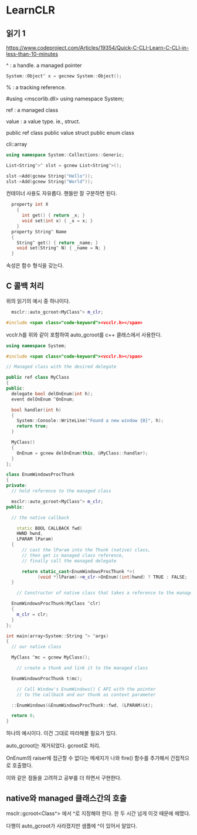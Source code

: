 # LearnCLR

## 읽기 1 

https://www.codeproject.com/Articles/19354/Quick-C-CLI-Learn-C-CLI-in-less-than-10-minutes

^ : a handle. a managed pointer 

```c++
System::Object^ x = gecnew System::Object(); 
```

% : a tracking reference. 

#using <mscorlib.dll>
using namespace System;


ref : a managed class

value : a value type. ie., struct.

public ref class 
public value struct
public enum class

cli::array<int>


```c++
using namespace System::Collections::Generic;

List<String^>^ slst = gcnew List<String^>();

slst->Add(gcnew String("Hello"));
slst->Add(gcnew String("World"));
```

컨테이너 사용도 자유롭다. 핸들만 잘 구분하면 된다. 


```c++
  property int X
    {
      int get() { return _x; }
      void set(int x) { _x = x; }
    }
  property String^ Name
  {
    String^ get() { return _name; }
    void set(String^ N) { _name = N; }
  }
```
속성은 함수 형식을 갖는다. 


## C 콜백 처리 

위의 읽기의 예시 중 하나이다. 

```c++
  msclr::auto_gcroot<MyClass^> m_clr;
```

```c++
#include <span class="code-keyword"><vcclr.h></span>
```

vcclr.h를 위와 같이 포함하여 auto_gcroot를 c++ 클래스에서 사용한다. 


```c++
using namespace System;

#include <span class="code-keyword"><vcclr.h></span>

// Managed class with the desired delegate

public ref class MyClass
{
public:
  delegate bool delOnEnum(int h);
  event delOnEnum ^OnEnum;

  bool handler(int h)
  {
    System::Console::WriteLine("Found a new window {0}", h);
    return true;
  }

  MyClass()
  {
    OnEnum = gcnew delOnEnum(this, &MyClass::handler);
  }
};

class EnumWindowsProcThunk
{
private:
  // hold reference to the managed class

  msclr::auto_gcroot<MyClass^> m_clr;
public:

  // the native callback

    static BOOL CALLBACK fwd(
    HWND hwnd,
    LPARAM lParam)
  {
      // cast the lParam into the Thunk (native) class,
      // then get is managed class reference,
      // finally call the managed delegate

      return static_cast<EnumWindowsProcThunk *>(
            (void *)lParam)->m_clr->OnEnum((int)hwnd) ? TRUE : FALSE;
  }

    // Constructor of native class that takes a reference to the managed class

  EnumWindowsProcThunk(MyClass ^clr)
  {
    m_clr = clr;
  }
};

int main(array<System::String ^> ^args)
{
  // our native class

  MyClass ^mc = gcnew MyClass();

    // create a thunk and link it to the managed class

  EnumWindowsProcThunk t(mc);

    // Call Window's EnumWindows() C API with the pointer
    // to the callback and our thunk as context parameter

  ::EnumWindows(&EnumWindowsProcThunk::fwd, (LPARAM)&t);

  return 0;
}
```

하나의 예시이다. 이건 그대로 따라해볼 필요가 있다. 

auto_gcroot는 제거되었다. gcroot로 처리. 

OnEnum의 raiser에 접근할 수 없다는 메세지가 나와 fire() 함수를 추가해서 간접적으로 호출했다. 

이와 같은 점들을 고려하고 공부를 더 하면서 구현한다. 


## native와 managed 클래스간의 호출

msclr::gcroot<Class^> 에서 ^로 지정해야 한다. 
한 두 시간 넘게 이것 때문에 헤맸다. 

다행이 auto_gcroot가 사라졌지만 샘플에 ^이 있어서 알았다. 


